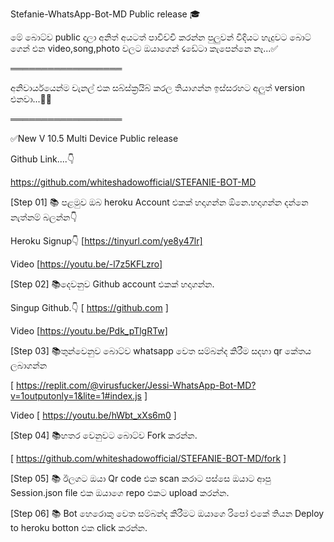 Stefanie-WhatsApp-Bot-MD Public release 🎓


මේ බොට්ව public දාලා අනිත් අයටත් පාවිච්චි කරන්න පුලුවන් විදියට හැදුවට බොට් ගෙන් එන video,song,photo වලට ඔයාගෙන් ☇ඩේටා කැපෙන්නෙ නෑ...✅

══════════════════

අනිවාර්යයෙන්ම චැනල් එක සබ්ස්ක්‍රයිබ් කරල තියාගන්න ඉස්සරහට අලුත් version එනවා...🧑‍💻

══════════════════

✅New V 10.5  Multi Device Public release

Github Link....👇


https://github.com/whiteshadowofficial/STEFANIE-BOT-MD


[Step 01]
📚 පළමුව ඔබ heroku Account එකක් හදාගන්න ඕනෙ.හදාගන්න දන්නෙ නැත්නම් බලන්න👇

Heroku Signup👇
[https://tinyurl.com/ye8y47lr]

Video 
[https://youtu.be/-l7z5KFLzro]

[Step 02]
📚දෙවනුව Github account එකක් හදාගන්න.

Singup Github.👇
[ https://github.com ]

Video
[https://youtu.be/Pdk_pTlgRTw]

[Step 03]
📚තුන්වෙනුව බොට්ව whatsapp වෙත සම්බන්ද කිරීම සදහා qr කේතය ලබාගන්න
 
[ https://replit.com/@virusfucker/Jessi-WhatsApp-Bot-MD?v=1outputonly=1&lite=1#index.js
  ]

Video
[ https://youtu.be/hWbt_xXs6m0 ]


[Step 04]
📚හතර වෙනුවට බොට්ව Fork කරන්න.


[ https://github.com/whiteshadowofficial/STEFANIE-BOT-MD/fork ]

[Step 05]
📚 ඊලගට ඔයා Qr code එක scan කරාට පස්සෙ ඔයාට ආපු Session.json file එක ඔයාගෙ repo එකට upload කරන්න.


[Step 06]
📚 Bot හෙරොකු වෙත සම්බන්ද කිරීමට ඔයාගෙ රිපෝ එකේ තියන Deploy to heroku botton එක click කරන්න.
